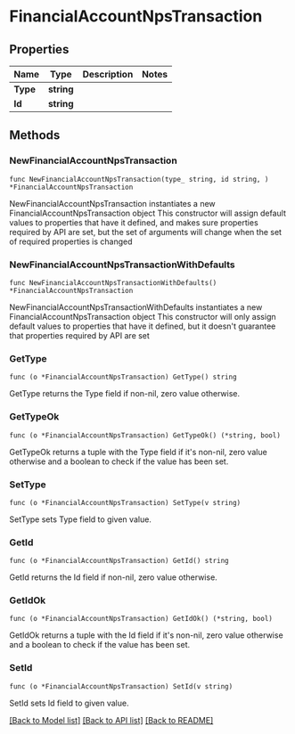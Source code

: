 # FinancialAccountNpsTransaction

## Properties

Name | Type | Description | Notes
------------ | ------------- | ------------- | -------------
**Type** | **string** |  | 
**Id** | **string** |  | 

## Methods

### NewFinancialAccountNpsTransaction

`func NewFinancialAccountNpsTransaction(type_ string, id string, ) *FinancialAccountNpsTransaction`

NewFinancialAccountNpsTransaction instantiates a new FinancialAccountNpsTransaction object
This constructor will assign default values to properties that have it defined,
and makes sure properties required by API are set, but the set of arguments
will change when the set of required properties is changed

### NewFinancialAccountNpsTransactionWithDefaults

`func NewFinancialAccountNpsTransactionWithDefaults() *FinancialAccountNpsTransaction`

NewFinancialAccountNpsTransactionWithDefaults instantiates a new FinancialAccountNpsTransaction object
This constructor will only assign default values to properties that have it defined,
but it doesn't guarantee that properties required by API are set

### GetType

`func (o *FinancialAccountNpsTransaction) GetType() string`

GetType returns the Type field if non-nil, zero value otherwise.

### GetTypeOk

`func (o *FinancialAccountNpsTransaction) GetTypeOk() (*string, bool)`

GetTypeOk returns a tuple with the Type field if it's non-nil, zero value otherwise
and a boolean to check if the value has been set.

### SetType

`func (o *FinancialAccountNpsTransaction) SetType(v string)`

SetType sets Type field to given value.


### GetId

`func (o *FinancialAccountNpsTransaction) GetId() string`

GetId returns the Id field if non-nil, zero value otherwise.

### GetIdOk

`func (o *FinancialAccountNpsTransaction) GetIdOk() (*string, bool)`

GetIdOk returns a tuple with the Id field if it's non-nil, zero value otherwise
and a boolean to check if the value has been set.

### SetId

`func (o *FinancialAccountNpsTransaction) SetId(v string)`

SetId sets Id field to given value.



[[Back to Model list]](../README.md#documentation-for-models) [[Back to API list]](../README.md#documentation-for-api-endpoints) [[Back to README]](../README.md)



